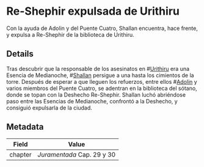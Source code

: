 # Re-Shephir expulsada de Urithiru
Con la ayuda de Adolin y del Puente Cuatro, Shallan encuentra, hace frente, y expulsa a Re-Shephir de la biblioteca de Urithiru.

## Details
Tras descubrir que la responsable de los asesinatos en #[Urithiru](locations/urithiru) era una Esencia de Medianoche, #[Shallan](characters/shallan) persigue a una hasta los cimientos de la torre. Después de esperar a que lleguen los refuerzos, entre ellos #[Adolin](characters/adolin) y varios miembros del Puente Cuatro, se adentran en la biblioteca del sótano, donde se topan con la Deshecho Re-Shephir. Shallan luchó abriéndose paso entre las Esencias de Medianoche, confrontó a la Deshecho, y consiguió expulsarla de la ciudad.

## Metadata
| Field | Value |
| ----- | ----- |
| chapter | *Juramentada* Cap. 29 y 30 |
